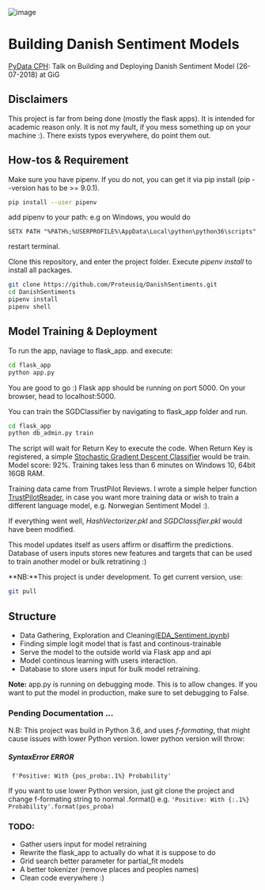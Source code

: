 ![image](https://user-images.githubusercontent.com/14926709/43322711-be0344a6-91af-11e8-83ca-2aa47ab5700f.png)

# Building Danish Sentiment Models
[PyData CPH](https://www.meetup.com/PyData-Copenhagen/): Talk on Building and Deploying Danish Sentiment Model (26-07-2018) at GiG

## Disclaimers
This project is far from being done (mostly the flask apps). It is intended for academic reason only. It is not my fault, if you mess something up on your machine :). There exists typos everywhere, do point them out.

## How-tos & Requirement

Make sure you have pipenv. If you do not, you can get it via pip install (pip --version has to be >= 9.0.1).
```bash
pip install --user pipenv
```
add pipenv to your path: e.g on Windows, you would do
```
SETX PATH "%PATH%;%USERPROFILE%\AppData\Local\python\python36\scripts"
```
restart terminal. 

Clone this repository, and enter the project folder. Execute _pipenv install_ to install all packages.

``` bash
git clone https://github.com/Proteusiq/DanishSentiments.git
cd DanishSentiments
pipenv install
pipenv shell

```

## Model Training & Deployment
To run the app, naviage to flask_app. and execute:

```bash
cd flask_app
python app.py
```

You are good to go :) Flask app should be running on port 5000. On your browser, head to localhost:5000.

You can train the SGDClassifier by navigating to flask_app folder and run.
```bash
cd flask_app
python db_admin.py train
```
The script will wait for Return Key to execute the code. When Return Key is registered, a simple [Stochastic Gradient Descent Classifier](http://scikit-learn.org/stable/modules/sgd.html#classification) would be train. Model score: 92%. Training takes less than 6 minutes on Windows 10, 64bit 16GB RAM.
 

Training data came from TrustPilot Reviews. I wrote a simple helper function [TrustPilotReader](https://github.com/Proteusiq/TrustPilotReader), in case you want more training data or wish to train a different language model, e.g. Norwegian Sentiment Model :).


If everything went well, _HashVectorizer.pkl_ and _SGDClassifier.pkl_ would have been modified.

This model updates itself as users affirm or disaffirm the predictions. Database of users inputs stores new features and targets that can be used to train another model or bulk retratining :)

**NB:**This project is under development. To get current version, use:

```bash
git pull
```

## Structure
- Data Gathering, Exploration and Cleaning([EDA_Sentiment.ipynb](./notebooks/EDA_Sentiment.ipynb))
- Finding simple logit model that is fast and continous-trainable
- Serve the model to the outside world via Flask app and api
- Model continous learning with users interaction.
- Database to store users input for bulk model retraining.

**Note:** app.py is running on debugging mode. This is to allow changes. If you want to put the model in production, make sure to set debugging to False.

### Pending Documentation ...

N.B: This project was build in Python 3.6, and uses _f-formating_, that might cause issues with lower Python version. lower python version will throw:

##### SyntaxError ERROR
``` f'Positive: With {pos_proba:.1%} Probability'```
 
If you want to use lower Python version, just git clone the project and change f-formating string to normal
.format() e.g.
```'Positive: With {:.1%} Probability'.format(pos_proba)```

### TODO:
- Gather users input for model retraining
- Rewrite the flask_app to actually do what it is suppose to do
- Grid search better parameter for partial_fit models
- A better tokenizer (remove places and peoples names)
- Clean code everywhere :)
